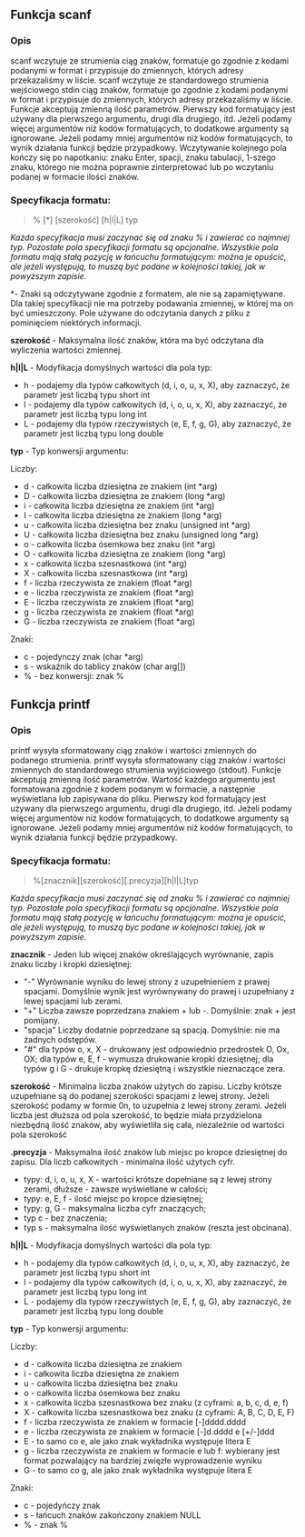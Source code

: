 

Funkcja scanf
-------------

### Opis

scanf wczytuje ze strumienia ciąg znaków, formatuje go zgodnie z kodami podanymi w format i przypisuje do zmiennych, których adresy przekazaliśmy w liście.
scanf wczytuje ze standardowego strumienia wejściowego stdin ciąg znaków, formatuje go zgodnie z kodami podanymi w format i przypisuje do zmiennych, których adresy przekazaliśmy w liście.
Funkcje akceptują zmienną ilość parametrów. Pierwszy kod formatujący jest używany dla pierwszego argumentu, drugi dla drugiego, itd.
Jeżeli podamy więcej argumentów niż kodów formatujących, to dodatkowe argumenty są ignorowane.
Jeżeli podamy mniej argumentów niż kodów formatujących, to wynik działania funkcji będzie przypadkowy.
Wczytywanie kolejnego pola kończy się po napotkaniu: znaku Enter, spacji, znaku tabulacji, 1-szego znaku, którego nie można poprawnie zinterpretować lub po wczytaniu podanej w formacie ilości znaków.


### Specyfikacja formatu:

>  % [*] [szerokość] [h|l|L] typ

*Każda specyfikacja musi zaczynać się od znaku % i zawierać co najmniej typ. Pozostałe pola specyfikacji formatu są opcjonalne. Wszystkie pola formatu mają stałą pozycję w łańcuchu formatującym: można je opuścić, ale jeżeli występują, to muszą być podane w kolejności takiej, jak w powyższym zapisie.*

*- Znaki są odczytywane zgodnie z formatem, ale nie są zapamiętywane. Dla takiej specyfikacji nie ma potrzeby podawania zmiennej, w której ma on być umieszczony. Pole używane do odczytania danych z pliku z pominięciem niektórych informacji.

**szerokość** - Maksymalna ilość znaków, która ma być odczytana dla wyliczenia wartości zmiennej.

**h|l|L** - Modyfikacja domyślnych wartości dla pola typ:
* h 	- podajemy dla typów całkowitych (d, i, o, u, x, X), aby zaznaczyć, że parametr jest liczbą typu short int
* l 	- podajemy dla typów całkowitych (d, i, o, u, x, X), aby zaznaczyć, że parametr jest liczbą typu long int
* L 	- podajemy dla typów rzeczywistych (e, E, f, g, G), aby zaznaczyć, że parametr jest liczbą typu long double

**typ** - Typ konwersji argumentu:
    
Liczby:
   * d - całkowita liczba dziesiętna ze znakiem (int *arg)
   * D - całkowita liczba dziesiętna ze znakiem (long *arg)
   * i - całkowita liczba dziesiętna ze znakiem (int *arg)
   * I - całkowita liczba dziesiętna ze znakiem (long *arg)
   * u - całkowita liczba dziesiętna bez znaku (unsigned int *arg)
   * U - całkowita liczba dziesiętna bez znaku (unsigned long *arg)
   * o - całkowita liczba ósemkowa bez znaku (int *arg)
   * O - całkowita liczba dziesiętna ze znakiem (long *arg)
   * x - całkowita liczba szesnastkowa (int *arg)
   * X - całkowita liczba szesnastkowa (int *arg)
   * f - liczba rzeczywista ze znakiem (float *arg)
   * e - liczba rzeczywista ze znakiem (float *arg)
   * E - liczba rzeczywista ze znakiem (float *arg)
   * g - liczba rzeczywista ze znakiem (float *arg)
   * G - liczba rzeczywista ze znakiem (float *arg)

Znaki:
   * c - pojedynczy znak (char *arg)
   * s - wskaźnik do tablicy znaków (char arg[])
   * % - bez konwersji: znak %

Funkcja printf
--------------

### Opis

printf wysyła sformatowany ciąg znaków i wartości zmiennych do podanego strumienia.
printf wysyła sformatowany ciąg znaków i wartości zmiennych do standardowego strumienia wyjściowego (stdout).
Funkcje akceptują zmienną ilość parametrów. Wartość każdego argumentu jest formatowana zgodnie z kodem podanym w formacie, a następnie wyświetlana lub zapisywana do pliku. Pierwszy kod formatujący jest używany dla pierwszego argumentu, drugi dla drugiego, itd.
Jeżeli podamy więcej argumentów niż kodów formatujących, to dodatkowe argumenty są ignorowane.
Jeżeli podamy mniej argumentów niż kodów formatujących, to wynik działania funkcji będzie przypadkowy.


### Specyfikacja formatu:

>  %[znacznik][szerokość][.precyzja][h|l|L]typ

*Każda specyfikacja musi zaczynać się od znaku % i zawierać co najmniej typ. Pozostałe pola specyfikacji formatu są opcjonalne. Wszystkie pola formatu mają stałą pozycję w łańcuchu formatującym: można je opuścić, ale jeżeli występują, to muszą byc podane w kolejności takiej, jak w powyższym zapisie.*

**znacznik** - Jeden lub więcej znaków określających wyrównanie, zapis znaku liczby i kropki dziesiętnej:

* "-"   Wyrównanie wyniku do lewej strony z uzupełnieniem z prawej spacjami. Domyślnie wynik jest wyrównywany do prawej i uzupełniany z lewej spacjami lub zerami.
* "+"   Liczba zawsze poprzedzana znakiem + lub -. Domyślnie: znak + jest pomijany.
* "spacja"   Liczby dodatnie poprzedzane są spacją. Domyślnie: nie ma żadnych odstępów.
* "#"
 dla typów o, x, X - drukowany jest odpowiednio przedrostek O, Ox, OX;
 dla typów e, E, f - wymusza drukowanie kropki dziesiętnej;
 dla typów g i G - drukuje kropkę dziesiętną i wszystkie nieznaczące zera.

**szerokość** - Minimalna liczba znaków użytych do zapisu. Liczby krótsze uzupełniane są do podanej szerokości spacjami z lewej strony. Jeżeli szerokość podamy w formie 0n, to uzupełnia z lewej strony zerami. Jeżeli liczba jest dłuższa od pola szerokość, to będzie miała przydzielona niezbędną ilość znaków, aby wyświetliła się cała, niezależnie od wartości pola szerokość

**.precyzja** - Maksymalna ilość znaków lub miejsc po kropce dziesiętnej do zapisu. Dla liczb całkowitych - minimalna ilość użytych cyfr.
* typy: d, i, o, u, x, X - wartości krótsze dopełniane są z lewej strony zerami, dłuższe - zawsze wyświetlane w całości;
* typy: e, E, f - ilość miejsc po kropce dziesiętnej;
* typy: g, G - maksymalna liczba cyfr znaczących;
* typ c - bez znaczenia;
* typ s - maksymalna ilość wyświetlanych znaków (reszta jest obcinana).

**h|l|L** - Modyfikacja domyślnych wartości dla pola typ:
* h - podajemy dla typów całkowitych (d, i, o, u, x, X), aby zaznaczyć, że parametr jest liczbą typu short int
* l - podajemy dla typów całkowitych (d, i, o, u, x, X), aby zaznaczyć, że parametr jest liczbą typu long int
* L - podajemy dla typów rzeczywistych (e, E, f, g, G), aby zaznaczyć, że parametr jest liczbą typu long double

**typ** - Typ konwersji argumentu:

Liczby:
   * d - całkowita liczba dziesiętna ze znakiem
   * i - całkowita liczba dziesiętna ze znakiem
   * u - całkowita liczba dziesiętna bez znaku
   * o - całkowita liczba ósemkowa bez znaku
   * x - całkowita liczba szesnastkowa bez znaku (z cyframi: a, b, c, d, e, f)
   * X - całkowita liczba szesnastkowa bez znaku (z cyframi: A, B, C, D, E, F)
   * f - liczba rzeczywista ze znakiem w formacie [-]dddd.dddd
   * e - liczba rzeczywista ze znakiem w formacie [-]d.dddd e [+/-]ddd
   * E - to samo co e, ale jako znak wykładnika występuje litera E
   * g - liczba rzeczywista ze znakiem w formacie e lub f: wybierany jest format pozwalający na bardziej zwięzłe wyprowadzenie wyniku
   * G - to samo co g, ale jako znak wykładnika występuje litera E
    
Znaki:
   * c - pojedyńczy znak
   * s - łańcuch znaków zakończony znakiem NULL
   * % - znak %






